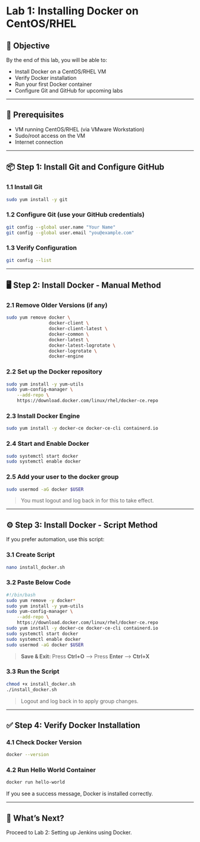 # Lab 1: Installing Docker on CentOS/RHEL

## 🧠 Objective
By the end of this lab, you will be able to:
- Install Docker on a CentOS/RHEL VM
- Verify Docker installation
- Run your first Docker container
- Configure Git and GitHub for upcoming labs

---

## 🔧 Prerequisites
- VM running CentOS/RHEL (via VMware Workstation)
- Sudo/root access on the VM
- Internet connection

---

## 📦 Step 1: Install Git and Configure GitHub

### 1.1 Install Git
```bash
sudo yum install -y git
```

### 1.2 Configure Git (use your GitHub credentials)
```bash
git config --global user.name "Your Name"
git config --global user.email "you@example.com"
```

### 1.3 Verify Configuration
```bash
git config --list
```

---

## 🖥️ Step 2: Install Docker - Manual Method

### 2.1 Remove Older Versions (if any)
```bash
sudo yum remove docker \
                docker-client \
                docker-client-latest \
                docker-common \
                docker-latest \
                docker-latest-logrotate \
                docker-logrotate \
                docker-engine
```

### 2.2 Set up the Docker repository
```bash
sudo yum install -y yum-utils
sudo yum-config-manager \
    --add-repo \
    https://download.docker.com/linux/rhel/docker-ce.repo
```

### 2.3 Install Docker Engine
```bash
sudo yum install -y docker-ce docker-ce-cli containerd.io
```

### 2.4 Start and Enable Docker
```bash
sudo systemctl start docker
sudo systemctl enable docker
```

### 2.5 Add your user to the docker group
```bash
sudo usermod -aG docker $USER
```
> You must logout and log back in for this to take effect.

---

## ⚙️ Step 3: Install Docker - Script Method

If you prefer automation, use this script:

### 3.1 Create Script
```bash
nano install_docker.sh
```

### 3.2 Paste Below Code
```bash
#!/bin/bash
sudo yum remove -y docker* 
sudo yum install -y yum-utils
sudo yum-config-manager \
    --add-repo \
    https://download.docker.com/linux/rhel/docker-ce.repo
sudo yum install -y docker-ce docker-ce-cli containerd.io
sudo systemctl start docker
sudo systemctl enable docker
sudo usermod -aG docker $USER
```
>**Save & Exit:** Press **Ctrl+O** --> Press **Enter** --> **Ctrl+X**
### 3.3 Run the Script
```bash
chmod +x install_docker.sh
./install_docker.sh
```
> Logout and log back in to apply group changes.

---

## ✅ Step 4: Verify Docker Installation

### 4.1 Check Docker Version
```bash
docker --version
```

### 4.2 Run Hello World Container
```bash
docker run hello-world
```

If you see a success message, Docker is installed correctly.

---

## 🚀 What’s Next?
Proceed to Lab 2: Setting up Jenkins using Docker.
